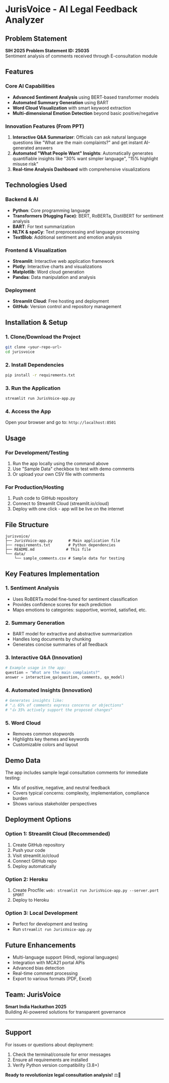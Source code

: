 # JurisVoice - AI Legal Feedback Analyzer

## Problem Statement
**SIH 2025 Problem Statement ID: 25035**  
Sentiment analysis of comments received through E-consultation module

## Features

### Core AI Capabilities
- **Advanced Sentiment Analysis** using BERT-based transformer models
- **Automated Summary Generation** using BART
- **Word Cloud Visualization** with smart keyword extraction
- **Multi-dimensional Emotion Detection** beyond basic positive/negative

### Innovation Features (From PPT)
1. **Interactive Q&A Summarizer**: Officials can ask natural language questions like "What are the main complaints?" and get instant AI-generated answers
2. **Automated "What People Want" Insights**: Automatically generates quantifiable insights like "30% want simpler language", "15% highlight misuse risk"
3. **Real-time Analysis Dashboard** with comprehensive visualizations

## Technologies Used

### Backend & AI
- **Python**: Core programming language
- **Transformers (Hugging Face)**: BERT, RoBERTa, DistilBERT for sentiment analysis
- **BART**: For text summarization
- **NLTK & spaCy**: Text preprocessing and language processing
- **TextBlob**: Additional sentiment and emotion analysis

### Frontend & Visualization
- **Streamlit**: Interactive web application framework
- **Plotly**: Interactive charts and visualizations
- **Matplotlib**: Word cloud generation
- **Pandas**: Data manipulation and analysis

### Deployment
- **Streamlit Cloud**: Free hosting and deployment
- **GitHub**: Version control and repository management

## Installation & Setup

### 1. Clone/Download the Project
```bash
git clone <your-repo-url>
cd jurisvoice
```

### 2. Install Dependencies
```bash
pip install -r requirements.txt
```

### 3. Run the Application
```bash
streamlit run JurisVoice-app.py
```

### 4. Access the App
Open your browser and go to: `http://localhost:8501`

## Usage

### For Development/Testing
1. Run the app locally using the command above
2. Use "Sample Data" checkbox to test with demo comments
3. Or upload your own CSV file with comments

### For Production/Hosting
1. Push code to GitHub repository
2. Connect to Streamlit Cloud (streamlit.io/cloud)
3. Deploy with one click - app will be live on the internet

## File Structure
```
jurisvoice/
├── JurisVoice-app.py       # Main application file
├── requirements.txt        # Python dependencies
├── README.md              # This file
└── data/
    └── sample_comments.csv # Sample data for testing
```

## Key Features Implementation

### 1. Sentiment Analysis
- Uses RoBERTa model fine-tuned for sentiment classification
- Provides confidence scores for each prediction
- Maps emotions to categories: supportive, worried, satisfied, etc.

### 2. Summary Generation
- BART model for extractive and abstractive summarization
- Handles long documents by chunking
- Generates concise summaries of all feedback

### 3. Interactive Q&A (Innovation)
```python
# Example usage in the app:
question = "What are the main complaints?"
answer = interactive_qa(question, comments, qa_model)
```

### 4. Automated Insights (Innovation)
```python
# Generates insights like:
# "⚠️ 65% of comments express concerns or objections"
# "👍 35% actively support the proposed changes"
```

### 5. Word Cloud
- Removes common stopwords
- Highlights key themes and keywords
- Customizable colors and layout

## Demo Data
The app includes sample legal consultation comments for immediate testing:
- Mix of positive, negative, and neutral feedback
- Covers typical concerns: complexity, implementation, compliance burden
- Shows various stakeholder perspectives

## Deployment Options

### Option 1: Streamlit Cloud (Recommended)
1. Create GitHub repository
2. Push your code
3. Visit streamlit.io/cloud
4. Connect GitHub repo
5. Deploy automatically

### Option 2: Heroku
1. Create Procfile: `web: streamlit run JurisVoice-app.py --server.port $PORT`
2. Deploy to Heroku

### Option 3: Local Development
- Perfect for development and testing
- Run `streamlit run JurisVoice-app.py`

## Future Enhancements
- Multi-language support (Hindi, regional languages)
- Integration with MCA21 portal APIs
- Advanced bias detection
- Real-time comment processing
- Export to various formats (PDF, Excel)

## Team: JurisVoice
**Smart India Hackathon 2025**  
Building AI-powered solutions for transparent governance

---

## Support
For issues or questions about deployment:
1. Check the terminal/console for error messages
2. Ensure all requirements are installed
3. Verify Python version compatibility (3.8+)

**Ready to revolutionize legal consultation analysis!** ⚖️🚀